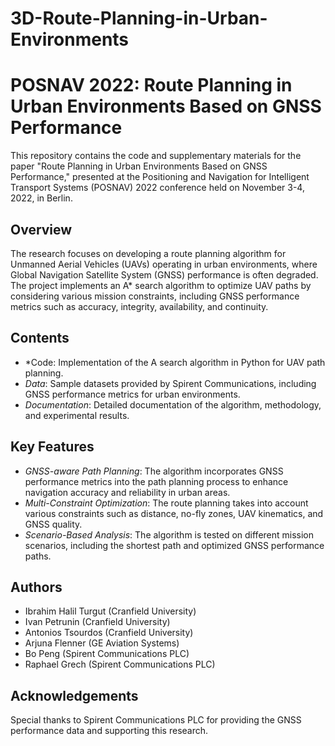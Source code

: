 # 3D-Route-Planning-in-Urban-Environments

# POSNAV 2022: Route Planning in Urban Environments Based on GNSS Performance

This repository contains the code and supplementary materials for the paper "Route Planning in Urban Environments Based on GNSS Performance," presented at the Positioning and Navigation for Intelligent Transport Systems (POSNAV) 2022 conference held on November 3-4, 2022, in Berlin.

## Overview

The research focuses on developing a route planning algorithm for Unmanned Aerial Vehicles (UAVs) operating in urban environments, where Global Navigation Satellite System (GNSS) performance is often degraded. The project implements an A* search algorithm to optimize UAV paths by considering various mission constraints, including GNSS performance metrics such as accuracy, integrity, availability, and continuity.

## Contents

- *Code: Implementation of the A search algorithm in Python for UAV path planning.
- *Data*: Sample datasets provided by Spirent Communications, including GNSS performance metrics for urban environments.
- *Documentation*: Detailed documentation of the algorithm, methodology, and experimental results.

## Key Features

- *GNSS-aware Path Planning*: The algorithm incorporates GNSS performance metrics into the path planning process to enhance navigation accuracy and reliability in urban areas.
- *Multi-Constraint Optimization*: The route planning takes into account various constraints such as distance, no-fly zones, UAV kinematics, and GNSS quality.
- *Scenario-Based Analysis*: The algorithm is tested on different mission scenarios, including the shortest path and optimized GNSS performance paths.

## Authors

- Ibrahim Halil Turgut (Cranfield University)
- Ivan Petrunin (Cranfield University)
- Antonios Tsourdos (Cranfield University)
- Arjuna Flenner (GE Aviation Systems)
- Bo Peng (Spirent Communications PLC)
- Raphael Grech (Spirent Communications PLC)

## Acknowledgements

Special thanks to Spirent Communications PLC for providing the GNSS performance data and supporting this research.
